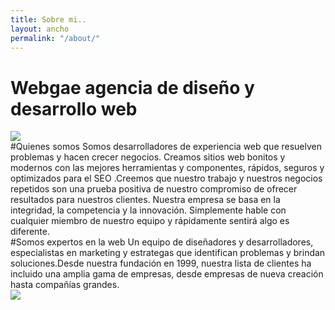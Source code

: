 ```yaml
---
title: Sobre mi..
layout: ancho
permalink: "/about/"
---
```


# Webgae agencia de diseño y desarrollo web
<div class="large-space"></div>
<article>
<div class="grid large-space no-padding center-align middle-align">
  <div class="s12 m6 l6">
    <img  class="responsive small top-round" src="https://1.bp.blogspot.com/-v772eY-l4vQ/XuUul0-k3NI/AAAAAAABmzM/7zQZyDDr_Xou0_pDwG-GbQSy8RDxDU43QCK4BGAsYHg/s320/Devices-bro.png">
  </div>
  <div class="s12 m6 l6">
    #Quienes somos
    Somos desarrolladores de experiencia web que resuelven problemas y hacen crecer negocios.
Creamos sitios web bonitos y modernos con las mejores herramientas y componentes, rápidos, seguros y optimizados para el SEO .Creemos que nuestro trabajo y nuestros negocios repetidos son una prueba positiva de nuestro compromiso de ofrecer resultados para nuestros clientes.
Nuestra empresa se basa en la integridad, la competencia y la innovación. Simplemente hable con cualquier miembro de nuestro equipo y rápidamente sentirá algo es diferente.
  </div>
  
</div>
<div class="large-space"></div>
<div class="grid large-space no-padding center-align middle-align">
  <div class="s12 m6 l6">
    #Somos expertos en la web
    Un equipo de diseñadores y desarrolladores, especialistas en marketing y estrategas que identifican problemas y brindan soluciones.Desde nuestra fundación en 1999, nuestra lista de clientes ha incluido una amplia gama de empresas, desde empresas de nueva creación hasta compañías grandes.
  </div>
  <div class="s12 m6 l6">
    <img  class="responsive small top-round" src="https://3.bp.blogspot.com/-Fu0-HjOZgBI/XqIO7ey4vfI/AAAAAAABiv8/ePTbd_o_fnwzDCE7Nsx2IsswJhVYuqZLQCLcBGAsYHQ/s1600/pale-list-is-empty.png">
  </div>
</div>
<div class="large-space"></div>
</article>
